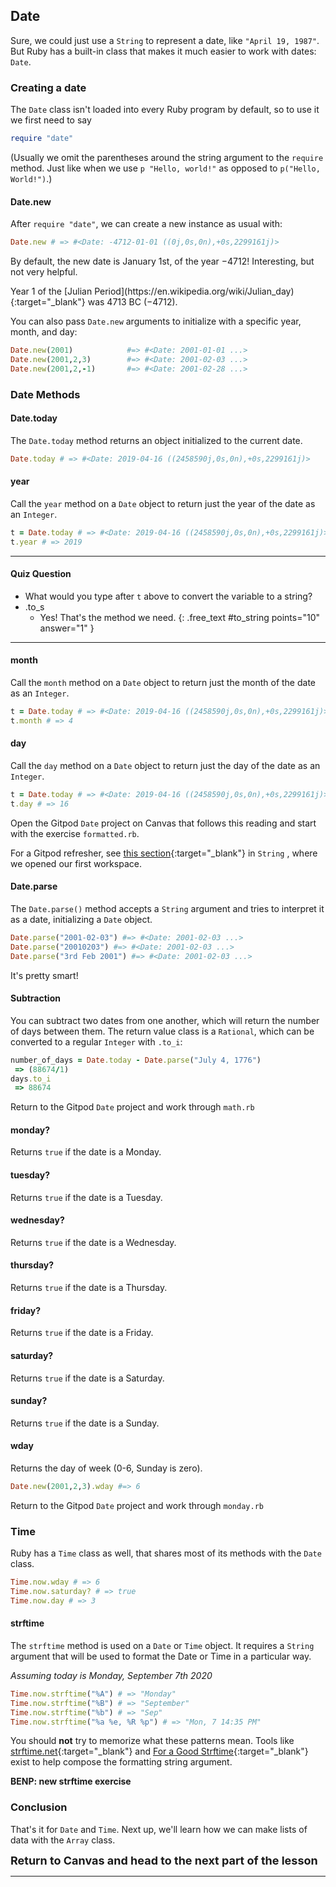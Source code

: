 ## Date

Sure, we could just use a `String` to represent a date, like `"April 19, 1987"`. But Ruby has a built-in class that makes it much easier to work with dates: `Date`.

### Creating a date

The `Date` class isn't loaded into every Ruby program by default, so to use it we first need to say

```ruby
require "date"
```

(Usually we omit the parentheses around the string argument to the `require` method. Just like when we use `p "Hello, world!"` as opposed to `p("Hello, World!")`.)

#### Date.new

After `require "date"`, we can create a new instance as usual with:

```ruby
Date.new # => #<Date: -4712-01-01 ((0j,0s,0n),+0s,2299161j)>
```

By default, the new date is January 1st, of the year −4712! Interesting, but not very helpful.

<aside markdown="1">
Year 1 of the [Julian Period](https://en.wikipedia.org/wiki/Julian_day){:target="_blank"} was 4713 BC (−4712).
</aside>

You can also pass `Date.new` arguments to initialize with a specific year, month, and day:

```ruby
Date.new(2001)            #=> #<Date: 2001-01-01 ...>
Date.new(2001,2,3)        #=> #<Date: 2001-02-03 ...>
Date.new(2001,2,-1)       #=> #<Date: 2001-02-28 ...>
```

### Date Methods

#### Date.today 

The `Date.today` method returns an object initialized to the current date.

```ruby
Date.today # => #<Date: 2019-04-16 ((2458590j,0s,0n),+0s,2299161j)>
```

#### year 

Call the `year` method on a `Date` object to return just the year of the date as an `Integer`.

```ruby
t = Date.today # => #<Date: 2019-04-16 ((2458590j,0s,0n),+0s,2299161j)>
t.year # => 2019
```

----

#### Quiz Question

- What would you type after `t` above to convert the variable to a string?
- .to_s
    - Yes! That's the method we need.
{: .free_text #to_string points="10" answer="1" }

----

#### month 

Call the `month` method on a `Date` object to return just the month of the date as an `Integer`.

```ruby
t = Date.today # => #<Date: 2019-04-16 ((2458590j,0s,0n),+0s,2299161j)>
t.month # => 4
```

#### day 

Call the `day` method on a `Date` object to return just the day of the date as an `Integer`.

```ruby
t = Date.today # => #<Date: 2019-04-16 ((2458590j,0s,0n),+0s,2299161j)>
t.day # => 16
```

<div class="proj" markdown="1">

  Open the Gitpod `Date` project on Canvas that follows this reading and start with the exercise `formatted.rb`.

  For a Gitpod refresher, see [this section](https://learn.firstdraft.com/lessons/9#start-the-gitpod-project){:target="_blank"} in `String` , where we opened our first workspace.
</div>

#### Date.parse 

The `Date.parse()` method accepts a `String` argument and tries to interpret it as a date, initializing a `Date` object.

```ruby
Date.parse("2001-02-03") #=> #<Date: 2001-02-03 ...>
Date.parse("20010203") #=> #<Date: 2001-02-03 ...>
Date.parse("3rd Feb 2001") #=> #<Date: 2001-02-03 ...>
```

It's pretty smart!

#### Subtraction 

You can subtract two dates from one another, which will return the number of days between them. The return value class is a `Rational`, which can be converted to a regular `Integer` with `.to_i`:

```ruby
number_of_days = Date.today - Date.parse("July 4, 1776")
 => (88674/1)
days.to_i
 => 88674
```

<div class="proj" markdown="1">
  
  Return to the Gitpod `Date` project and work through `math.rb`
</div>

#### monday? 

Returns `true` if the date is a Monday.

#### tuesday? 

Returns `true` if the date is a Tuesday.

#### wednesday? 

Returns `true` if the date is a Wednesday.

#### thursday? 

Returns `true` if the date is a Thursday.

#### friday? 

Returns `true` if the date is a Friday.

#### saturday? 

Returns `true` if the date is a Saturday.

#### sunday? 

Returns `true` if the date is a Sunday.

#### wday 

Returns the day of week (0-6, Sunday is zero).

```ruby
Date.new(2001,2,3).wday #=> 6
```

<div class="proj" markdown="1">
  
  Return to the Gitpod `Date` project and work through `monday.rb`
</div>

### Time

Ruby has a `Time` class as well, that shares most of its methods with the `Date` class.

```ruby
Time.now.wday # => 6
Time.now.saturday? # => true
Time.now.day # => 3
```

#### strftime 

The `strftime` method is used on a `Date` or `Time` object. It requires a `String` argument that will be used to format the Date or Time in a particular way.

_Assuming today is Monday, September 7th 2020_

```ruby
Time.now.strftime("%A") # => "Monday"
Time.now.strftime("%B") # => "September"
Time.now.strftime("%b") # => "Sep"
Time.now.strftime("%a %e, %R %p") # => "Mon, 7 14:35 PM"
```

You should **not** try to memorize what these patterns mean. Tools like [strftime.net](http://www.strftime.net){:target="_blank"} and [For a Good Strftime](https://www.foragoodstrftime.com/){:target="_blank"} exist to help compose the formatting string argument.

**BENP: new strftime exercise**

###  Conclusion

That's it for `Date` and `Time`. Next up, we'll learn how we can make lists of data with the `Array` class.

<span style="font-size: large">**Return to Canvas and head to the next part of the lesson**</span>

----